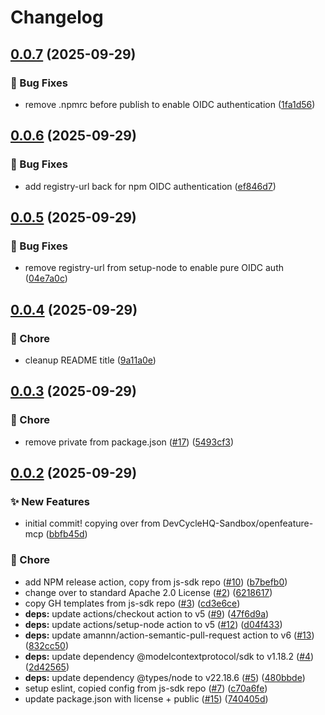 # Changelog

## [0.0.7](https://github.com/open-feature/mcp/compare/v0.0.6...v0.0.7) (2025-09-29)


### 🐛 Bug Fixes

* remove .npmrc before publish to enable OIDC authentication ([1fa1d56](https://github.com/open-feature/mcp/commit/1fa1d560aef70adfaf224eb73d15c5a69a72a199))

## [0.0.6](https://github.com/open-feature/mcp/compare/v0.0.5...v0.0.6) (2025-09-29)


### 🐛 Bug Fixes

* add registry-url back for npm OIDC authentication ([ef846d7](https://github.com/open-feature/mcp/commit/ef846d7be2973851e91761a31b1c12d7914e0545))

## [0.0.5](https://github.com/open-feature/mcp/compare/v0.0.4...v0.0.5) (2025-09-29)


### 🐛 Bug Fixes

* remove registry-url from setup-node to enable pure OIDC auth ([04e7a0c](https://github.com/open-feature/mcp/commit/04e7a0c186ce1c5d776d5e4e6ed8d44f1fd3b3eb))

## [0.0.4](https://github.com/open-feature/mcp/compare/v0.0.3...v0.0.4) (2025-09-29)


### 🧹 Chore

* cleanup README title ([9a11a0e](https://github.com/open-feature/mcp/commit/9a11a0e22cef58c9d08d18d4983818fb42a54dc3))

## [0.0.3](https://github.com/open-feature/mcp/compare/v0.0.2...v0.0.3) (2025-09-29)


### 🧹 Chore

* remove private from package.json ([#17](https://github.com/open-feature/mcp/issues/17)) ([5493cf3](https://github.com/open-feature/mcp/commit/5493cf3010e2e54198b5f14f4274883b32e94caf))

## [0.0.2](https://github.com/open-feature/mcp/compare/v0.0.1...v0.0.2) (2025-09-29)


### ✨ New Features

* initial commit! copying over from DevCycleHQ-Sandbox/openfeature-mcp ([bbfb45d](https://github.com/open-feature/mcp/commit/bbfb45d3d8ea000b1c2b7b1d79c9eb3f1a39d19f))


### 🧹 Chore

* add NPM release action, copy from js-sdk repo ([#10](https://github.com/open-feature/mcp/issues/10)) ([b7befb0](https://github.com/open-feature/mcp/commit/b7befb03cce6fa18c6621a4af62a639cdee2fc81))
* change over to standard Apache 2.0 License ([#2](https://github.com/open-feature/mcp/issues/2)) ([6218617](https://github.com/open-feature/mcp/commit/621861700d6f54a066922880578cee3acc571a66))
* copy GH templates from js-sdk repo ([#3](https://github.com/open-feature/mcp/issues/3)) ([cd3e6ce](https://github.com/open-feature/mcp/commit/cd3e6cef2db6c2cad3040bbb7dba237f6b105f8f))
* **deps:** update actions/checkout action to v5 ([#9](https://github.com/open-feature/mcp/issues/9)) ([47f6d9a](https://github.com/open-feature/mcp/commit/47f6d9aa1e24612de9755017295b4ff698cd00c0))
* **deps:** update actions/setup-node action to v5 ([#12](https://github.com/open-feature/mcp/issues/12)) ([d04f433](https://github.com/open-feature/mcp/commit/d04f433567c1818f35d890ec1f75c679774f7fff))
* **deps:** update amannn/action-semantic-pull-request action to v6 ([#13](https://github.com/open-feature/mcp/issues/13)) ([832cc50](https://github.com/open-feature/mcp/commit/832cc50ef523df5d28e33e0a00353366cf7fdb35))
* **deps:** update dependency @modelcontextprotocol/sdk to v1.18.2 ([#4](https://github.com/open-feature/mcp/issues/4)) ([2d42565](https://github.com/open-feature/mcp/commit/2d42565190ee8998288acf0783216ab26037bd96))
* **deps:** update dependency @types/node to v22.18.6 ([#5](https://github.com/open-feature/mcp/issues/5)) ([480bbde](https://github.com/open-feature/mcp/commit/480bbdeb8dd87d48228ba79efeabb94ac480c48e))
* setup eslint, copied config from js-sdk repo ([#7](https://github.com/open-feature/mcp/issues/7)) ([c70a6fe](https://github.com/open-feature/mcp/commit/c70a6fe6c6c8ca466a993e8e44133804f57815c0))
* update package.json with license + public ([#15](https://github.com/open-feature/mcp/issues/15)) ([740405d](https://github.com/open-feature/mcp/commit/740405dfca0e468fc38b37fa776c213772f573df))
